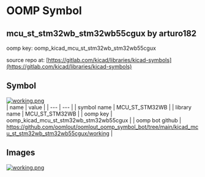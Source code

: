 # OOMP Symbol  
## mcu_st_stm32wb_stm32wb55cgux  by arturo182  
  
oomp key: oomp_kicad_mcu_st_stm32wb_stm32wb55cgux  
  
source repo at: [https://gitlab.com/kicad/libraries/kicad-symbols](https://gitlab.com/kicad/libraries/kicad-symbols)  
## Symbol  
  
[![working.png](working_600.png)](working.png)  
| name | value | 
| --- | --- | 
| symbol name | MCU_ST_STM32WB | 
| library name | MCU_ST_STM32WB | 
| oomp key | oomp_kicad_mcu_st_stm32wb_stm32wb55cgux | 
| oomp bot github | https://github.com/oomlout/oomlout_oomp_symbol_bot/tree/main/kicad_mcu_st_stm32wb_stm32wb55cgux/working | 
## Images  
  
[![working.png](working_140.png)](working.png)  
